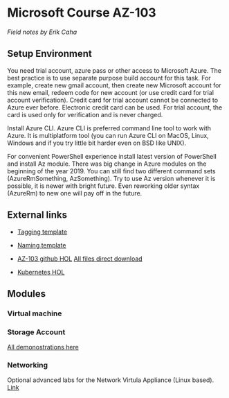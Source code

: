 # Microsoft Course AZ-103

*Field notes by Erik Caha*

## Setup Environment

You need trial account, azure pass or other access to Microsoft Azure. The best practice is to use separate purpose build account for this task. For example, create new gmail account, then create new Microsoft account for this new email, redeem code for new account (or use credit card for trial account verification). Credit card for trial account cannot be connected to Azure ever before. Electronic credit card can be used. For trial account, the card is used only for verification and is never charged.

Install Azure CLI. Azure CLI is preferred command line tool to work with Azure. It is multiplatform tool (you can run Azure CLI on MacOS, Linux, Windows and if you try little bit harder even on BSD like UNIX).

For convenient PowerShell experience install latest version of PowerShell and install Az module. There was big change in Azure modules on the beginning of the year 2019. You can still find two different command sets (AzureRmSomething, AzSomething). Try to use Az version whenever it is possible, it is newer with bright future. Even reworking older syntax (AzureRm) to new one will pay off in the future.

## External links

* [Tagging template](https://slstudentpublic.blob.core.windows.net/governance/Tagging.xlsx)
* [Naming template](https://slstudentpublic.blob.core.windows.net/governance/NamingStandards.xlsx)

* [AZ-103 github HOL](https://github.com/MicrosoftLearning/AZ-103-MicrosoftAzureAdministrator/tree/master/Instructions/Labs) [All files direct download](https://github.com/MicrosoftLearning/AZ-103-MicrosoftAzureAdministrator/archive/master.zip)
* [Kubernetes HOL](https://github.com/MicrosoftLearning/AZ-203-DevelopingSolutionsforMicrosoftAzure/blob/master/Instructions/Labs/AZ-203_02_lab.md)

## Modules

### Virtual machine

### Storage Account
[All demonostrations here](StorageAccount.md)

### Networking
Optional advanced labs for the Network Virtula Appliance (Linux based). [Link](https://github.com/erjosito/azure-networking-lab)
